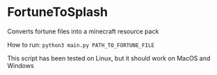 # FortuneToSplash

Converts fortune files into a minecraft resource pack

How to run: `python3 main.py PATH_TO_FORTUNE_FILE`

This script has been tested on Linux, but it should work on MacOS and Windows
